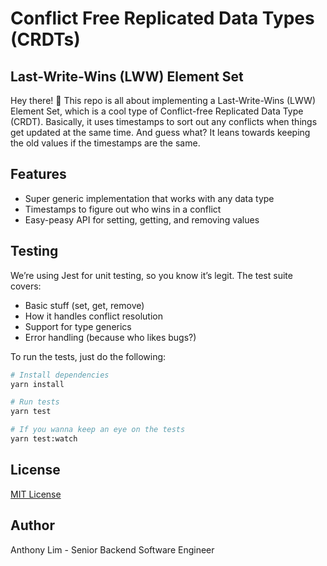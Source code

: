 # Conflict Free Replicated Data Types (CRDTs)

## Last-Write-Wins (LWW) Element Set

Hey there! 🎉 This repo is all about implementing a Last-Write-Wins (LWW) Element Set, which is a cool type of Conflict-free Replicated Data Type (CRDT). Basically, it uses timestamps to sort out any conflicts when things get updated at the same time. And guess what? It leans towards keeping the old values if the timestamps are the same.

## Features

- Super generic implementation that works with any data type
- Timestamps to figure out who wins in a conflict
- Easy-peasy API for setting, getting, and removing values

## Testing

We’re using Jest for unit testing, so you know it’s legit. The test suite covers:

- Basic stuff (set, get, remove)
- How it handles conflict resolution
- Support for type generics
- Error handling (because who likes bugs?)

To run the tests, just do the following:

```bash
# Install dependencies
yarn install

# Run tests
yarn test

# If you wanna keep an eye on the tests
yarn test:watch
```

## License

[MIT License](LICENSE)

## Author

Anthony Lim - Senior Backend Software Engineer
